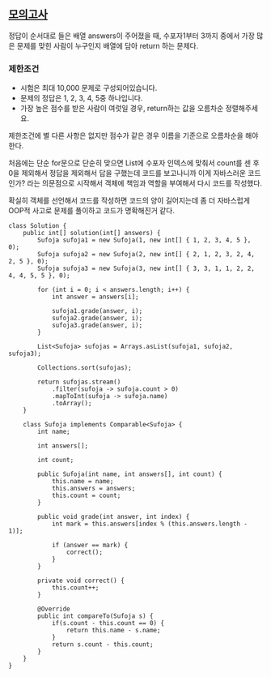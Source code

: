 ## [모의고사](https://school.programmers.co.kr/learn/courses/30/lessons/42840?language=java)

정답이 순서대로 들은 배열 answers이 주어졌을 때, 수포자1부터 3까지 중에서 가장 많은 문제를 맞힌 사람이 누구인지 배열에 담아 return 하는 문제다.

### 제한조건
* 시험은 최대 10,000 문제로 구성되어있습니다.
* 문제의 정답은 1, 2, 3, 4, 5중 하나입니다.
* 가장 높은 점수를 받은 사람이 여럿일 경우, return하는 값을 오름차순 정렬해주세요.

제한조건에 별 다른 사항은 없지만 점수가 같은 경우 이름을 기준으로 오름차순을 해야한다.

처음에는 단순 for문으로 단순히 맞으면 List에 수포자 인덱스에 맞춰서 count를 센 후 0을 제외해서 정답을 제외해서 답을 구했는데 코드를 보고나니까 이게 자바스러운 코드인가? 라는 의문점으로 시작해서 객체에 책임과 역할을 부여해서 다시 코드를 작성했다.

확실히 객체를 선언해서 코드를 작성하면 코드의 양이 길어지는데 좀 더 자바스럽게 OOP적 사고로 문제를 풀이하고 코드가 명확해진거 같다.
```
class Solution {
    public int[] solution(int[] answers) {
        Sufoja sufoja1 = new Sufoja(1, new int[] { 1, 2, 3, 4, 5 }, 0);
        Sufoja sufoja2 = new Sufoja(2, new int[] { 2, 1, 2, 3, 2, 4, 2, 5 }, 0);
        Sufoja sufoja3 = new Sufoja(3, new int[] { 3, 3, 1, 1, 2, 2, 4, 4, 5, 5 }, 0);

        for (int i = 0; i < answers.length; i++) {
            int answer = answers[i];

            sufoja1.grade(answer, i);
            sufoja2.grade(answer, i);
            sufoja3.grade(answer, i);
        }

        List<Sufoja> sufojas = Arrays.asList(sufoja1, sufoja2, sufoja3);
        
        Collections.sort(sufojas);

        return sufojas.stream()
            .filter(sufoja -> sufoja.count > 0)
            .mapToInt(sufoja -> sufoja.name)
            .toArray();
    }

    class Sufoja implements Comparable<Sufoja> {
        int name;

        int answers[];

        int count;

        public Sufoja(int name, int answers[], int count) {
            this.name = name;
            this.answers = answers;
            this.count = count;
        }

        public void grade(int answer, int index) {
            int mark = this.answers[index % (this.answers.length - 1)];

            if (answer == mark) {
                correct();
            }
        }

        private void correct() {
            this.count++;
        }

        @Override
        public int compareTo(Sufoja s) {
            if(s.count - this.count == 0) {
                return this.name - s.name;
            }
            return s.count - this.count;
        }
    }
}
```